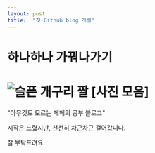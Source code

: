 ```yaml
---
layout: post
title:  "첫 Github blog 개설"
---
```


# 하나하나 가꿔나가기	




# ![슬픈 개구리 짤 [사진 모음]](https://blog.kakaocdn.net/dn/cydsAr/btqS6XJ0i61/Tn5DukyLcwbqQofzmCpLSk/img.jpg)

"아무것도 모르는 페페의 공부 블로그"	

시작은 느렸지만, 천천히 차근차근 걸어갑니다.

잘 부탁드려요.